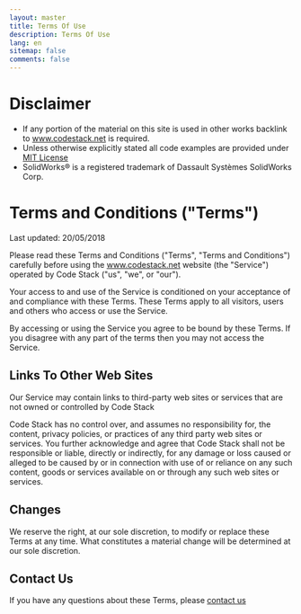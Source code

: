 ```yaml
---
layout: master
title: Terms Of Use
description: Terms Of Use
lang: en
sitemap: false
comments: false
---
```

# Disclaimer

* If any portion of the material on this site is used in other works backlink to www.codestack.net is required.
* Unless otherwise explicitly stated all code examples are provided under [MIT License](LICENSE.md)
* SolidWorks® is a registered trademark of Dassault Systèmes SolidWorks Corp.

# Terms and Conditions ("Terms")

Last updated: 20/05/2018

Please read these Terms and Conditions ("Terms", "Terms and Conditions") carefully before using the www.codestack.net website (the "Service") operated by Code Stack ("us", "we", or "our").

Your access to and use of the Service is conditioned on your acceptance of and compliance with these Terms. These Terms apply to all visitors, users and others who access or use the Service.

By accessing or using the Service you agree to be bound by these Terms. If you disagree with any part of the terms then you may not access the Service.

## Links To Other Web Sites

Our Service may contain links to third-party web sites or services that are not owned or controlled by  Code Stack

Code Stack has no control over, and assumes no responsibility for, the content, privacy policies, or practices of any third party web sites or services. You further acknowledge and agree that Code Stack shall not be responsible or liable, directly or indirectly, for any damage or loss caused or alleged to be caused by or in connection with use of or reliance on any such content, goods or services available on or through any such web sites or services.

## Changes

We reserve the right, at our sole discretion, to modify or replace these Terms at any time. What constitutes a material change will be determined at our sole discretion.

## Contact Us

If you have any questions about these Terms, please [contact us](mailto:codestack.net@gmail.com)
